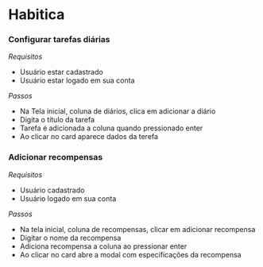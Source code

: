 # Habitica

### Configurar tarefas diárias

_Requisitos_

- Usuário estar cadastrado
- Usuário estar logado em sua conta

_Passos_

- Na Tela inicial, coluna de diários, clica em adicionar a diário
- Digita o título da tarefa
- Tarefa é adicionada a coluna quando pressionado enter
- Ao clicar no card aparece dados da terefa

### Adicionar recompensas

_Requisitos_

- Usuário cadastrado
- Usuário logado em sua conta

_Passos_

- Na tela inicial, coluna de recompensas, clicar em adicionar recompensa
- Digitar o nome da recompensa
- Adiciona recompensa a coluna ao pressionar enter
- Ao clicar no card abre a modal com especificações da recompensa
